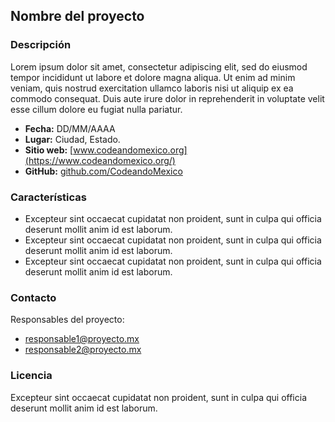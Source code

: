 ## Nombre del proyecto

### Descripción

Lorem ipsum dolor sit amet, consectetur adipiscing elit, sed do eiusmod tempor incididunt ut labore et dolore magna aliqua. Ut enim ad minim veniam, quis nostrud exercitation ullamco laboris nisi ut aliquip ex ea commodo consequat. Duis aute irure dolor in reprehenderit in voluptate velit esse cillum dolore eu fugiat nulla pariatur.

- **Fecha:** DD/MM/AAAA
- **Lugar:** Ciudad, Estado.
- **Sitio web:** [www.codeandomexico.org](https://www.codeandomexico.org/)
- **GitHub:** [github.com/CodeandoMexico](https://github.com/CodeandoMexico)

### Características

* Excepteur sint occaecat cupidatat non proident, sunt in culpa qui officia deserunt mollit anim id est laborum.
* Excepteur sint occaecat cupidatat non proident, sunt in culpa qui officia deserunt mollit anim id est laborum.
* Excepteur sint occaecat cupidatat non proident, sunt in culpa qui officia deserunt mollit anim id est laborum.

### Contacto

Responsables del proyecto:

- responsable1@proyecto.mx
- responsable2@proyecto.mx

### Licencia

Excepteur sint occaecat cupidatat non proident, sunt in culpa qui officia deserunt mollit anim id est laborum.
